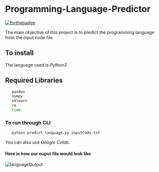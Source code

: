 # Programming-Language-Predictor

[![forthebadge](https://forthebadge.com/images/badges/made-with-python.svg)](https://forthebadge.com)

The main objective of this project is to predict the programming language from the input code file.

## To install 
The language used is Python3

## Required Libraries
```sh
   pandas
   numpy
   sklearn
   re
   time
```

### To run through CLI
```sh
   python predict_language.py inputCode.txt
```
You can also use *Google Colab*.

#### Here is how our ouput file would look like
![languageOutput](https://user-images.githubusercontent.com/25251763/61788523-e6c6e080-ae2f-11e9-94d0-b1bff7606886.png)
